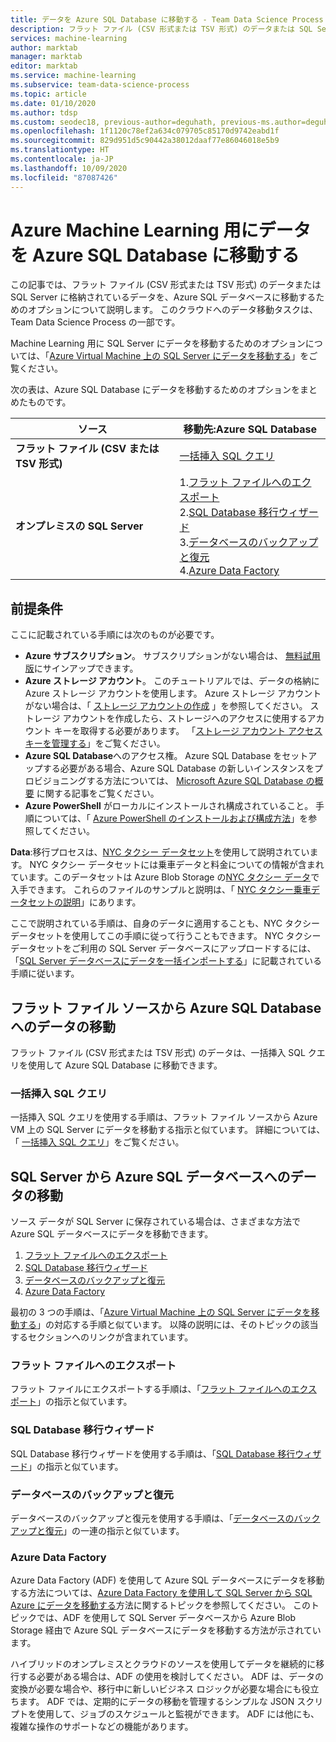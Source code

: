 ```yaml
---
title: データを Azure SQL Database に移動する - Team Data Science Process
description: フラット ファイル (CSV 形式または TSV 形式) のデータまたは SQL Server に格納されているデータを、Azure SQL データベースに移動します。
services: machine-learning
author: marktab
manager: marktab
editor: marktab
ms.service: machine-learning
ms.subservice: team-data-science-process
ms.topic: article
ms.date: 01/10/2020
ms.author: tdsp
ms.custom: seodec18, previous-author=deguhath, previous-ms.author=deguhath
ms.openlocfilehash: 1f1120c78ef2a634c079705c85170d9742eabd1f
ms.sourcegitcommit: 829d951d5c90442a38012daaf77e86046018e5b9
ms.translationtype: HT
ms.contentlocale: ja-JP
ms.lasthandoff: 10/09/2020
ms.locfileid: "87087426"
---
```

# <a name="move-data-to-an-azure-sql-database-for-azure-machine-learning"></a>Azure Machine Learning 用にデータを Azure SQL Database に移動する

この記事では、フラット ファイル (CSV 形式または TSV 形式) のデータまたは SQL Server に格納されているデータを、Azure SQL データベースに移動するためのオプションについて説明します。 このクラウドへのデータ移動タスクは、Team Data Science Process の一部です。

Machine Learning 用に SQL Server にデータを移動するためのオプションについては、「[Azure Virtual Machine 上の SQL Server にデータを移動する](move-sql-server-virtual-machine.md)」をご覧ください。

次の表は、Azure SQL Database にデータを移動するためのオプションをまとめたものです。

| <b>ソース</b> | <b>移動先:Azure SQL Database</b> |
| --- | --- |
| <b>フラット ファイル (CSV または TSV 形式)</b> |[一括挿入 SQL クエリ](#bulk-insert-sql-query) |
| <b>オンプレミスの SQL Server</b> |1.[フラット ファイルへのエクスポート](#export-flat-file)<br> 2.[SQL Database 移行ウィザード](#insert-tables-bcp)<br> 3.[データベースのバックアップと復元](#db-migration)<br> 4.[Azure Data Factory](#adf) |

## <a name="prerequisites"></a><a name="prereqs"></a>前提条件
ここに記載されている手順には次のものが必要です。

* **Azure サブスクリプション**。 サブスクリプションがない場合は、 [無料試用版](https://azure.microsoft.com/pricing/free-trial/)にサインアップできます。
* **Azure ストレージ アカウント**。 このチュートリアルでは、データの格納に Azure ストレージ アカウントを使用します。 Azure ストレージ アカウントがない場合は、「 [ストレージ アカウントの作成](../../storage/common/storage-account-create.md) 」を参照してください。 ストレージ アカウントを作成したら、ストレージへのアクセスに使用するアカウント キーを取得する必要があります。 「[ストレージ アカウント アクセス キーを管理する](../../storage/common/storage-account-keys-manage.md)」をご覧ください。
* **Azure SQL Database**へのアクセス権。 Azure SQL Database をセットアップする必要がある場合、Azure SQL Database の新しいインスタンスをプロビジョニングする方法については、 [Microsoft Azure SQL Database の概要](../../sql-database/sql-database-get-started.md) に関する記事をご覧ください。
* **Azure PowerShell** がローカルにインストールされ構成されていること。 手順については、「 [Azure PowerShell のインストールおよび構成方法](/powershell/azure/)」を参照してください。

**Data**:移行プロセスは、[NYC タクシー データセット](https://chriswhong.com/open-data/foil_nyc_taxi/)を使用して説明されています。 NYC タクシー データセットには乗車データと料金についての情報が含まれています。このデータセットは Azure Blob Storage の[NYC タクシー データ](https://www.andresmh.com/nyctaxitrips/)で入手できます。 これらのファイルのサンプルと説明は、「 [NYC タクシー乗車データセットの説明](sql-walkthrough.md#dataset)」にあります。

ここで説明されている手順は、自身のデータに適用することも、NYC タクシー データセットを使用してこの手順に従って行うこともできます。 NYC タクシー データセットをご利用の SQL Server データベースにアップロードするには、「[SQL Server データベースにデータを一括インポートする](sql-walkthrough.md#dbload)」に記載されている手順に従います。

## <a name="moving-data-from-a-flat-file-source-to-an-azure-sql-database"></a><a name="file-to-azure-sql-database"></a> フラット ファイル ソースから Azure SQL Database へのデータの移動
フラット ファイル (CSV 形式または TSV 形式) のデータは、一括挿入 SQL クエリを使用して Azure SQL Database に移動できます。

### <a name="bulk-insert-sql-query"></a><a name="bulk-insert-sql-query"></a> 一括挿入 SQL クエリ
一括挿入 SQL クエリを使用する手順は、フラット ファイル ソースから Azure VM 上の SQL Server にデータを移動する指示と似ています。 詳細については、「 [一括挿入 SQL クエリ](move-sql-server-virtual-machine.md#insert-tables-bulkquery)」をご覧ください。

## <a name="moving-data-from-sql-server-to-an-azure-sql-database"></a><a name="sql-on-prem-to-sazure-sql-database"></a> SQL Server から Azure SQL データベースへのデータの移動
ソース データが SQL Server に保存されている場合は、さまざまな方法で Azure SQL データベースにデータを移動できます。

1. [フラット ファイルへのエクスポート](#export-flat-file)
2. [SQL Database 移行ウィザード](#insert-tables-bcp)
3. [データベースのバックアップと復元](#db-migration)
4. [Azure Data Factory](#adf)

最初の 3 つの手順は、「[Azure Virtual Machine 上の SQL Server にデータを移動する](move-sql-server-virtual-machine.md)」の対応する手順と似ています。 以降の説明には、そのトピックの該当するセクションへのリンクが含まれています。

### <a name="export-to-flat-file"></a><a name="export-flat-file"></a>フラット ファイルへのエクスポート
フラット ファイルにエクスポートする手順は、「[フラット ファイルへのエクスポート](move-sql-server-virtual-machine.md#export-flat-file)」の指示と似ています。

### <a name="sql-database-migration-wizard"></a><a name="insert-tables-bcp"></a>SQL Database 移行ウィザード
SQL Database 移行ウィザードを使用する手順は、「[SQL Database 移行ウィザード](move-sql-server-virtual-machine.md#sql-migration)」の指示と似ています。

### <a name="database-back-up-and-restore"></a><a name="db-migration"></a>データベースのバックアップと復元
データベースのバックアップと復元を使用する手順は、「[データベースのバックアップと復元](move-sql-server-virtual-machine.md#sql-backup)」の一連の指示と似ています。

### <a name="azure-data-factory"></a><a name="adf"></a>Azure Data Factory
Azure Data Factory (ADF) を使用して Azure SQL データベースにデータを移動する方法については、[Azure Data Factory を使用して SQL Server から SQL Azure にデータを移動する](move-sql-azure-adf.md)方法に関するトピックを参照してください。 このトピックでは、ADF を使用して SQL Server データベースから Azure Blob Storage 経由で Azure SQL データベースにデータを移動する方法が示されています。

ハイブリッドのオンプレミスとクラウドのソースを使用してデータを継続的に移行する必要がある場合は、ADF の使用を検討してください。  ADF は、データの変換が必要な場合や、移行中に新しいビジネス ロジックが必要な場合にも役立ちます。 ADF では、定期的にデータの移動を管理するシンプルな JSON スクリプトを使用して、ジョブのスケジュールと監視ができます。 ADF には他にも、複雑な操作のサポートなどの機能があります。
